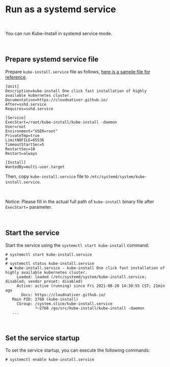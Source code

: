 
# Run as a systemd service

<br>

You can run Kube-Install in systemd service mode. 

<br>

## Prepare systemd service file

Prepare `kube-install.service` file as follows, <a href="../kube-install.service">here is a sample file for reference</a>.

```
[Unit]
Description=kube-install One click fast installation of highly available kubernetes cluster.
Documentation=https://cloudnativer.github.io/
After=sshd.service
Requires=sshd.service
  
[Service]
ExecStart=/root/kube-install/kube-install -daemon
User=root
Environment="USER=root"
PrivateTmp=true
LimitNOFILE=65536
TimeoutStartSec=5
RestartSec=10
Restart=always

[Install]
WantedBy=multi-user.target

```

Then, copy `kube-install.service` file to `/etc/systemd/system/kube-install.service`.

<br>

Notice: Please fill in the actual full path of `kube-install` binary file after `ExecStart=` parameter.

<br>

## Start the service

Start the service using the `systemctl start kube-install` command:

```
# systemctl start kube-install.service
#
# systemctl status kube-install.service
  ● kube-install.service - kube-install One click fast installation of highly available kubernetes cluster.
     Loaded: loaded (/etc/systemd/system/kube-install.service; disabled; vendor preset: disabled)
     Active: active (running) since Fri 2021-08-20 14:30:55 CST; 21min ago
       Docs: https://cloudnativer.github.io/
   Main PID: 2768 (kube-install)
     CGroup: /system.slice/kube-install.service
             └─2768 /go/src/kube-install/kube-install -daemon
   ...

```
<br>

## Set the service startup

To set the service startup, you can execute the following commands:

```
# systemctl enable kube-install.service
```

<br>
<br>
<br>
